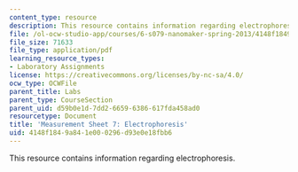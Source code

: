 ```yaml
---
content_type: resource
description: This resource contains information regarding electrophoresis.
file: /ol-ocw-studio-app/courses/6-s079-nanomaker-spring-2013/4148f1849a841e000296d93e0e18fbb6_MIT6_S079S13_lab07.pdf
file_size: 71633
file_type: application/pdf
learning_resource_types:
- Laboratory Assignments
license: https://creativecommons.org/licenses/by-nc-sa/4.0/
ocw_type: OCWFile
parent_title: Labs
parent_type: CourseSection
parent_uid: d59b0e1d-7dd2-6659-6386-617fda458ad0
resourcetype: Document
title: 'Measurement Sheet 7: Electrophoresis'
uid: 4148f184-9a84-1e00-0296-d93e0e18fbb6
---
```

This resource contains information regarding electrophoresis.